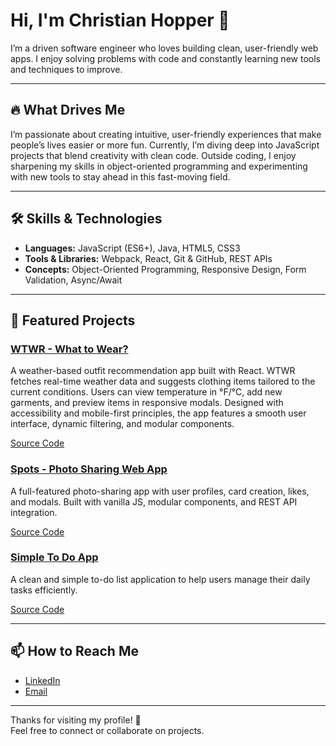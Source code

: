 # Hi, I'm Christian Hopper 👋

I’m a driven software engineer who loves building clean, user-friendly web apps. I enjoy solving problems with code and constantly learning new tools and techniques to improve.

---

## 🔥 What Drives Me

I’m passionate about creating intuitive, user-friendly experiences that make people’s lives easier or more fun. Currently, I’m diving deep into JavaScript projects that blend creativity with clean code. Outside coding, I enjoy sharpening my skills in object-oriented programming and experimenting with new tools to stay ahead in this fast-moving field.

---

## 🛠 Skills & Technologies

- **Languages:** JavaScript (ES6+), Java, HTML5, CSS3  
- **Tools & Libraries:** Webpack, React, Git & GitHub, REST APIs  
- **Concepts:** Object-Oriented Programming, Responsive Design, Form Validation, Async/Await  

---

## 📂 Featured Projects

### [WTWR - What to Wear?](https://christian-hopper.github.io/se_project_react)
A weather-based outfit recommendation app built with React. WTWR fetches real-time weather data and suggests clothing items tailored to the current conditions. Users can view temperature in °F/°C, add new garments, and preview items in responsive modals. Designed with accessibility and mobile-first principles, the app features a smooth user interface, dynamic filtering, and modular components.

[Source Code](https://github.com/christian-hopper/se_project_react)

### [Spots - Photo Sharing Web App](https://christian-hopper.github.io/se_project_spots)  
A full-featured photo-sharing app with user profiles, card creation, likes, and modals. Built with vanilla JS, modular components, and REST API integration.  

[Source Code](https://github.com/christian-hopper/se_project_spots)

### [Simple To Do App](https://christian-hopper.github.io/se_project_todo-app/)  
A clean and simple to-do list application to help users manage their daily tasks efficiently.  

[Source Code](https://github.com/christian-hopper/se_project_todo-app)

---

## 📫 How to Reach Me

- [LinkedIn](https://www.linkedin.com/in/christian-hopper-105085369/)  
- [Email](hopperchristian@yahoo.com)  

---

Thanks for visiting my profile! 🚀  
Feel free to connect or collaborate on projects.
